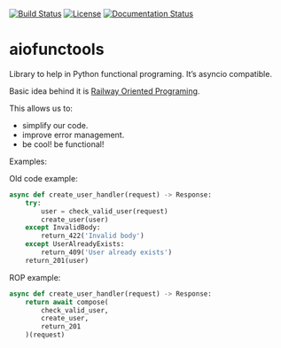 [![Build Status](https://travis-ci.org/pando85/aiofunctools.svg?branch=master)](https://travis-ci.org/pando85/aiofunctools) [![License](https://img.shields.io/github/license/pando85/aiofunctools.svg)](https://github.com/pando85/aiofunctools/blob/master/LICENSE) [![Documentation Status](https://readthedocs.org/projects/aiofunctools/badge/?version=latest)](https://aiofunctools.readthedocs.io/en/latest/?badge=latest)
# aiofunctools

Library to help in Python functional programing. It’s asyncio compatible.

Basic idea behind it is [Railway Oriented Programing](https://fsharpforfunandprofit.com/rop/).

This allows us to:
- simplify our code.
- improve error management.
- be cool! be functional!

Examples:

Old code example:

```python
async def create_user_handler(request) -> Response:
    try:
        user = check_valid_user(request)
        create_user(user)
    except InvalidBody:
        return_422('Invalid body')
    except UserAlreadyExists:
        return_409('User already exists')
    return_201(user)
```


ROP example:

```python
async def create_user_handler(request) -> Response:
    return await compose(
        check_valid_user,
        create_user,
        return_201
    )(request)


```
